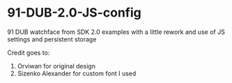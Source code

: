 91-DUB-2.0-JS-config
====================

91 DUB watchface from SDK 2.0 examples with a little rework and use of JS settings and persistent storage

Credit goes to: 
1) Orviwan for original design
2) Sizenko Alexander for custom font I used
